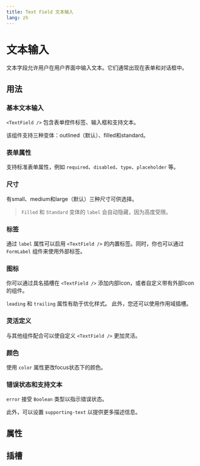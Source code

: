 ```yaml
---
title: Text Field 文本输入
lang: zh
---
```


<script setup lang="ts">
  import props from "../../../example/text-field/description/zh-props.ts";
  import slots from "../../../example/text-field/description/zh-slots.ts";
</script>

# 文本输入

文本字段允许用户在用户界面中输入文本。它们通常出现在表单和对话框中。


## 用法

### 基本文本输入

`<TextField />` 包含表单控件标签、输入框和支持文本。

该组件支持三种变体：outlined（默认）、filled和standard。
<demo src="../../../example/text-field/basic.vue" preview="[8]" />

### 表单属性

支持标准表单属性，例如 `required`、`disabled`、`type`、`placeholder` 等。
<demo col src="../../../example/text-field/form-props.vue" />

### 尺寸

有small、medium和large（默认）三种尺寸可供选择。

> `Filled` 和 `Standard` 变体的 `label` 会自动隐藏，因为高度受限。
<demo src="../../../example/text-field/size.vue" />

### 标签

通过 `label` 属性可以启用 `<TextField />` 的内置标签。同时，你也可以通过 `FormLabel` 组件来使用外部标签。
<demo src="../../../example/text-field/label.vue" />

### 图标

你可以通过具名插槽在 `<TextField />` 添加内部Icon，或者自定义带有外部Icon的组件。

`leading` 和 `trailing` 属性有助于优化样式。 此外，您还可以使用作用域插槽。
<demo src="../../../example/text-field/icon.vue" />

### 灵活定义

与其他组件配合可以使自定义 `<TextField />` 更加灵活。
<demo src="../../../example/text-field/icon-flexible.vue" />

### 颜色

使用 `color` 属性更改focus状态下的颜色。
<demo src="../../../example/text-field/color.vue" preview="[15-20]" />

### 错误状态和支持文本

`error` 接受 `Boolean` 类型以指示错误状态。

此外，可以设置 `supporting-text` 以提供更多描述信息。
<demo src="../../../example/text-field/error.vue" preview="[8-13]" />


## 属性

<data-table type="props" lang="zh" :data="props" />


## 插槽

<data-table type="slots" lang="zh" :data="slots" />

